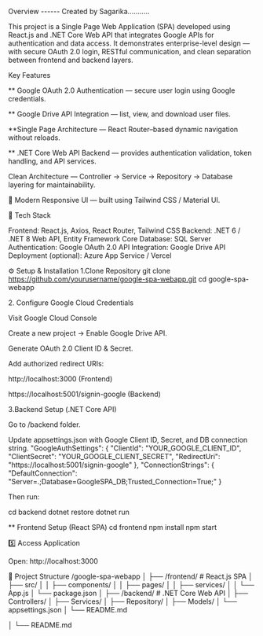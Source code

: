 Overview      ------  Created by Sagarika...........

This project is a Single Page Web Application (SPA) developed using React.js and .NET Core Web API that integrates Google APIs for authentication and data access.
It demonstrates enterprise-level design — with secure OAuth 2.0 login, RESTful communication, and clean separation between frontend and backend layers.

 Key Features

** Google OAuth 2.0 Authentication — secure user login using Google credentials.

** Google Drive API Integration — list, view, and download user files.

 **Single Page Architecture — React Router–based dynamic navigation without reloads.

** .NET Core Web API Backend — provides authentication validation, token handling, and API services.

Clean Architecture — Controller → Service → Repository → Database layering for maintainability.

🎨 Modern Responsive UI — built using Tailwind CSS / Material UI.

🧰 Tech Stack

Frontend: React.js, Axios, React Router, Tailwind CSS
Backend: .NET 6 / .NET 8 Web API, Entity Framework Core
Database: SQL Server
Authentication: Google OAuth 2.0
API Integration: Google Drive API
Deployment (optional): Azure App Service / Vercel

⚙️ Setup & Installation
1️.Clone Repository
git clone https://github.com/yourusername/google-spa-webapp.git
cd google-spa-webapp

2️. Configure Google Cloud Credentials

Visit Google Cloud Console


Create a new project → Enable Google Drive API.

Generate OAuth 2.0 Client ID & Secret.

Add authorized redirect URIs:

http://localhost:3000 (Frontend)

https://localhost:5001/signin-google (Backend)

3️.Backend Setup (.NET Core API)

Go to /backend folder.

Update appsettings.json with Google Client ID, Secret, and DB connection string.
"GoogleAuthSettings": {
  "ClientId": "YOUR_GOOGLE_CLIENT_ID",
  "ClientSecret": "YOUR_GOOGLE_CLIENT_SECRET",
  "RedirectUri": "https://localhost:5001/signin-google"
},
"ConnectionStrings": {
  "DefaultConnection": "Server=.;Database=GoogleSPA_DB;Trusted_Connection=True;"
}


Then run:

cd backend
dotnet restore
dotnet run

** Frontend Setup (React SPA)
cd frontend
npm install
npm start

5️⃣ Access Application

 Open: http://localhost:3000

📂 Project Structure
/google-spa-webapp
│
├── /frontend/               # React.js SPA
│   ├── src/
│   │   ├── components/
│   │   ├── pages/
│   │   ├── services/
│   │   └── App.js
│   └── package.json
│
├── /backend/                # .NET Core Web API
│   ├── Controllers/
│   ├── Services/
│   ├── Repository/
│   ├── Models/
│   └── appsettings.json
│
└── README.md











│
└── README.md
